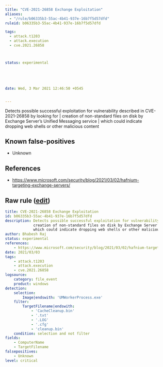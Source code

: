 ```yaml
---
title: "CVE-2021-26858 Exchange Exploitation"
aliases:
  - "/rule/b06335b3-55ac-4b41-937e-16b7f5d57dfd"
ruleid: b06335b3-55ac-4b41-937e-16b7f5d57dfd

tags:
  - attack.t1203
  - attack.execution
  - cve.2021.26858



status: experimental





date: Wed, 3 Mar 2021 12:46:50 +0545


---
```


Detects possible successful exploitation for vulnerability described in CVE-2021-26858 by looking for | creation of non-standard files on disk by Exchange Server’s Unified Messaging service | which could indicate dropping web shells or other malicious content

<!--more-->


## Known false-positives

* Unknown



## References

* https://www.microsoft.com/security/blog/2021/03/02/hafnium-targeting-exchange-servers/


## Raw rule ([edit](https://github.com/SigmaHQ/sigma/edit/master/rules/windows/file_event/file_event_win_cve_2021_26858_msexchange.yml))
```yaml
title: CVE-2021-26858 Exchange Exploitation
id: b06335b3-55ac-4b41-937e-16b7f5d57dfd
description: Detects possible successful exploitation for vulnerability described in CVE-2021-26858 by looking for |
             creation of non-standard files on disk by Exchange Server’s Unified Messaging service |
             which could indicate dropping web shells or other malicious content
author: Bhabesh Raj
status: experimental
references:
    - https://www.microsoft.com/security/blog/2021/03/02/hafnium-targeting-exchange-servers/
date: 2021/03/03
tags:
    - attack.t1203
    - attack.execution
    - cve.2021.26858
logsource:
    category: file_event
    product: windows
detection:
    selection:
        Image|endswith: 'UMWorkerProcess.exe'
    filter:
        TargetFilename|endswith: 
            - 'CacheCleanup.bin'
            - '.txt'
            - '.LOG'
            - '.cfg'
            - 'cleanup.bin'
    condition: selection and not filter
fields:
    - ComputerName
    - TargetFilename
falsepositives:
    - Unknown
level: critical
```
